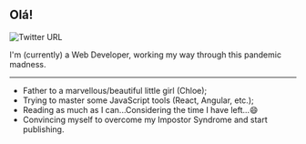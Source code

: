 ## Olá!
![Twitter URL](https://img.shields.io/twitter/url?label=lemos%20Dev&style=social&url=https%3A%2F%2Ftwitter.com%2Flemos_dev)

I'm (currently) a Web Developer, working my way through this pandemic madness.

----

* Father to a marvellous/beautiful little girl (Chloe);
* Trying to master some JavaScript tools (React, Angular, etc.);
* Reading as much as I can...Considering the time I have left...😄
* Convincing myself to overcome my Impostor Syndrome and start publishing.
